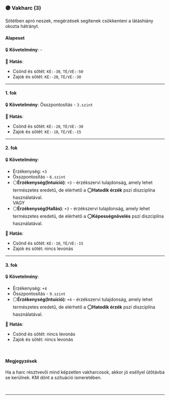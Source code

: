 ### 🟣 Vakharc (3)

Sötétben apró neszek, megérzések segítenek csökkenteni a látáshiány okozta hátrányt.
#### Alapeset

🔒 **Követelmény**: -

🌟 **Hatás**:
- Csönd és sötét: `KÉ:-30`, `TÉ/VÉ:-50`
- Zajok és sötét: `KÉ:-20`, `TÉ/VÉ:-30`

---
#### 1. fok

🔒 **Követelmény**: Összpontosítás - `3.szint`

🌟 **Hatás**:
- Csönd és sötét: `KÉ:-20`, `TÉ/VÉ:-30`
- Zajok és sötét: `KÉ:-10`, `TÉ/VÉ:-15`

---
#### 2. fok

🔒 **Követelmény**:
- Érzékenység: `+3`
- Összpontosítás - `6.szint`
- ⚪**Érzékenység(Intuíció)**: `+3` - érzékszervi tulajdonság, amely lehet természetes eredetű, de elérhető a ⭕**Hatodik érzék** pszí diszciplína használatával.\
  VAGY
- ⚪**Érzékenység(Hallás)**: `+3` - érzékszervi tulajdonság, amely lehet természetes eredetű, de elérhető a  ⭕**Képességnövelés** pszí diszciplína használatával.

🌟 **Hatás**:
- Csönd és sötét: `KÉ:-10`, `TÉ/VÉ:-15`
- Zajok és sötét: nincs levonás

---
#### 3. fok

🔒 **Követelmény**:
- Érzékenység: `+4`
- Összpontosítás - `9.szint`
- ⚪**Érzékenység(Intuíció)**: `+4` - érzékszervi tulajdonság, amely lehet természetes eredetű, de elérhető a ⭕**Hatodik érzék** pszí diszciplína használatával.

🌟 **Hatás**:
- Csönd és sötét: nincs levonás
- Zajok és sötét: nincs levonás

<br />

#### Megjegyzések

Ha a harc résztvevői mind képzetlen vakharcosok, akkor jó eséllyel ütőtávba se kerülnek. KM dönt a szituáció ismeretében.

<br />

---
